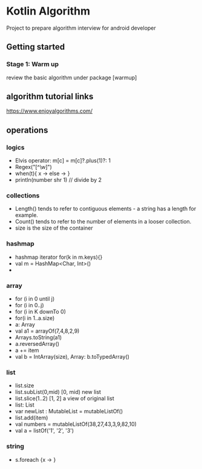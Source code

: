 # Kotlin Algorithm

Project to prepare algorithm interview for android developer

## Getting started

### Stage 1: Warm up
review the basic algorithm under package [warmup]

## algorithm tutorial links
https://www.enjoyalgorithms.com/

## operations

### logics
- Elvis operator: m[c] = m[c]?.plus(1)?: 1
- Regex("[^\\w]")
- when(t){ x -> else -> }
- println(number shr 1) // divide by 2

### collections
- Length() tends to refer to contiguous elements - a string has a length for example.
- Count() tends to refer to the number of elements in a looser collection.
- size is the size of the container

### hashmap
- hashmap iterator for(k in m.keys){}
- val m = HashMap<Char, Int>()
- 
### array 
- for (i in 0 until j)
- for (i in 0..j)
- for (i in K downTo 0)
- for(i in 1..a.size)
- a: Array<Int>
- val a1 = arrayOf(7,4,8,2,9)
- Arrays.toString(a1)
- a.reversedArray()
- a += item
- val b = IntArray(size), Array<Int>: b.toTypedArray()

### list 
- list.size
- list.subList(0,mid) [0, mid) new list
- list.slice(1..2) [1, 2] a view of original list
- list: List<Int>
- var newList : MutableList<Int> = mutableListOf()
- list.add(item)
- val numbers = mutableListOf(38,27,43,3,9,82,10)
- val a = listOf('1', '2', '3')
### string
- s.foreach {x -> }
